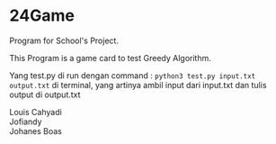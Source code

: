 # 24Game
Program for School's Project.

This Program is a game card to test Greedy Algorithm.

Yang test.py di run dengan command : 
    ```python3 test.py input.txt output.txt```
di terminal, yang artinya ambil input dari input.txt dan tulis output di output.txt

Louis Cahyadi <br />
Jofiandy <br />
Johanes Boas <br />
